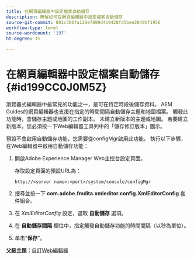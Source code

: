 ```yaml
---
title: 在網頁編輯器中設定檔案自動儲存
description: 瞭解如何在網頁編輯器中設定檔案自動儲存
source-git-commit: 801c306fa120e7889d4b9428fd5bee2849bf1956
workflow-type: tm+mt
source-wordcount: '197'
ht-degree: 1%

---
```



# 在網頁編輯器中設定檔案自動儲存 {#id199CC0J0M5Z}

瀏覽器式編輯器中最常見的功能之一，是可在特定時段後儲存資料。 AEM Guides的網頁編輯器也支援在指定的時間間隔自動儲存主題和地圖檔案。 觸發此功能時，會儲存主題或地圖的工作副本。 未建立新版本的主題或地圖。 若要建立新版本，您必須按一下Web編輯器工具列中的「儲存修訂版本」圖示。

預設不會啟用自動儲存功能，您需要從configMgr啟用此功能。 執行以下步驟，在Web編輯器中啟用自動儲存功能：

1. 開啟Adobe Experience Manager Web主控台設定頁面。

   存取設定頁面的預設URL為：

   ```http
   http://<server name>:<port>/system/console/configMgr
   ```

1. 搜尋並按一下 **com.adobe.fmdita.xmleditor.config.XmlEditorConfig** 套件組合。

1. 在 *XmlEditorConfig* 設定，選取 **自動儲存** 選項。

1. 在 **自動儲存間隔** 欄位中，指定觸發自動儲存功能的時間間隔（以秒為單位）。

1. 单击“**保存**”。


**父級主題：**[&#x200B;自訂Web編輯器](conf-web-editor.md)

